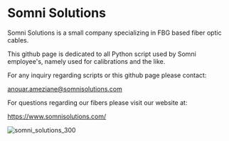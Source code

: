# Somni Solutions


Somni Solutions is a small company specializing in FBG based fiber optic cables.

This github page is dedicated to all Python script used by Somni employee's, namely used for calibrations and the like.


For any inquiry regarding scripts or this github page please contact:

anouar.ameziane@somnisolutions.com

For questions regarding our fibers please visit our website at:

https://www.somnisolutions.com/

![somni_solutions_300](https://github.com/user-attachments/assets/de8924ce-d63d-4e5f-9554-a33a0b4ae52f)
